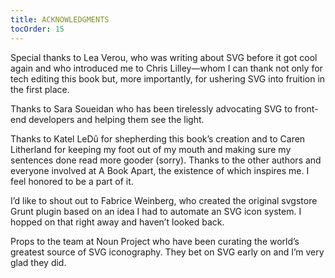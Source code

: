 ```yaml
---
title: ACKNOWLEDGMENTS
tocOrder: 15
---
```

Special thanks to Lea Verou, who was writing about SVG before it got cool again and who introduced me to Chris Lilley—whom I can thank not only for tech editing this book but, more importantly, for ushering SVG into fruition in the first place.

Thanks to Sara Soueidan who has been tirelessly advocating SVG to front-end developers and helping them see the light.

Thanks to Katel LeDû for shepherding this book’s creation and to Caren Litherland for keeping my foot out of my mouth and making sure my sentences done read more gooder (sorry). Thanks to the other authors and everyone involved at A Book Apart, the existence of which inspires me. I feel honored to be a part of it.

I’d like to shout out to Fabrice Weinberg, who created the original svgstore Grunt plugin based on an idea I had to automate an SVG icon system. I hopped on that right away and haven’t looked back.

Props to the team at Noun Project who have been curating the world’s greatest source of SVG iconography. They bet on SVG early on and I’m very glad they did.
